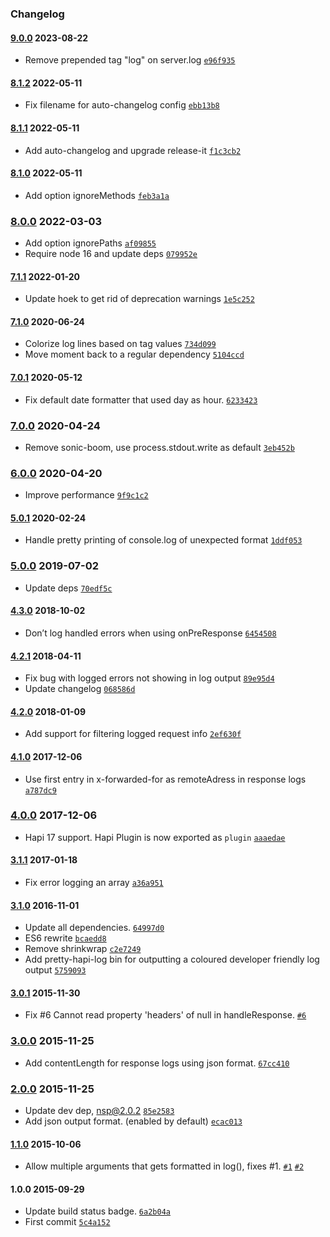 ### Changelog

#### [9.0.0](https://github.com/aptoma/hapi-log/compare/8.1.2...9.0.0) 2023-08-22

- Remove prepended tag "log" on server.log [`e96f935`](https://github.com/aptoma/hapi-log/commit/e96f935720d6cc886391bd0a2583ac0aebe5cb5f)

#### [8.1.2](https://github.com/aptoma/hapi-log/compare/8.1.1...8.1.2) 2022-05-11

- Fix filename for auto-changelog config [`ebb13b8`](https://github.com/aptoma/hapi-log/commit/ebb13b88c11dfaf61b103e69ac381d6cb1425088)

#### [8.1.1](https://github.com/aptoma/hapi-log/compare/8.1.0...8.1.1) 2022-05-11

- Add auto-changelog and upgrade release-it [`f1c3cb2`](https://github.com/aptoma/hapi-log/commit/f1c3cb21196e33e55a5709b6ae2b5df23f70b5e0)

#### [8.1.0](https://github.com/aptoma/hapi-log/compare/8.0.0...8.1.0) 2022-05-11

- Add option ignoreMethods [`feb3a1a`](https://github.com/aptoma/hapi-log/commit/feb3a1a1b1714c2094efa32d94f694c113462d7c)

### [8.0.0](https://github.com/aptoma/hapi-log/compare/7.1.1...8.0.0) 2022-03-03

- Add option ignorePaths [`af09855`](https://github.com/aptoma/hapi-log/commit/af0985531c54c5a27c23df606106e9a20fc4c8f1)
- Require node 16 and update deps [`079952e`](https://github.com/aptoma/hapi-log/commit/079952e04d93db5907ca9df2976080d2b63d2a71)

#### [7.1.1](https://github.com/aptoma/hapi-log/compare/7.1.0...7.1.1) 2022-01-20

- Update hoek to get rid of deprecation warnings [`1e5c252`](https://github.com/aptoma/hapi-log/commit/1e5c252e466a1fcd8a5b02fd45e8d57c78fb0466)

#### [7.1.0](https://github.com/aptoma/hapi-log/compare/7.0.1...7.1.0) 2020-06-24

- Colorize log lines based on tag values [`734d099`](https://github.com/aptoma/hapi-log/commit/734d099b48a1c04036b51a2f9cdbd50e504f2b82)
- Move moment back to a regular dependency [`5104ccd`](https://github.com/aptoma/hapi-log/commit/5104ccdfad3e37cb584dfca99a6124f2f8688d8a)

#### [7.0.1](https://github.com/aptoma/hapi-log/compare/7.0.0...7.0.1) 2020-05-12

- Fix default date formatter that used day as hour. [`6233423`](https://github.com/aptoma/hapi-log/commit/6233423d33e0c5f123935e87d9f802a80939a8b1)

### [7.0.0](https://github.com/aptoma/hapi-log/compare/6.0.0...7.0.0) 2020-04-24

- Remove sonic-boom, use process.stdout.write as default [`3eb452b`](https://github.com/aptoma/hapi-log/commit/3eb452b33b0a5da0f16c36ef8b0038a58f42dfea)

### [6.0.0](https://github.com/aptoma/hapi-log/compare/5.0.1...6.0.0) 2020-04-20

- Improve performance [`9f9c1c2`](https://github.com/aptoma/hapi-log/commit/9f9c1c2a20042299180032afc080fd3c8130ee67)

#### [5.0.1](https://github.com/aptoma/hapi-log/compare/5.0.0...5.0.1) 2020-02-24

- Handle pretty printing of console.log of unexpected format [`1ddf053`](https://github.com/aptoma/hapi-log/commit/1ddf053a3972322d6149420bb62ebbe5df8d3744)

### [5.0.0](https://github.com/aptoma/hapi-log/compare/4.3.0...5.0.0) 2019-07-02

- Update deps [`70edf5c`](https://github.com/aptoma/hapi-log/commit/70edf5c8d9b61e5f1e9236e3025320c5af4e49b5)

#### [4.3.0](https://github.com/aptoma/hapi-log/compare/4.2.1...4.3.0) 2018-10-02

- Don’t log handled errors when using onPreResponse [`6454508`](https://github.com/aptoma/hapi-log/commit/645450815cb2890c87a2be7511e0c7c3e8f7afdc)

#### [4.2.1](https://github.com/aptoma/hapi-log/compare/4.2.0...4.2.1) 2018-04-11

- Fix bug with logged errors not showing in log output [`89e95d4`](https://github.com/aptoma/hapi-log/commit/89e95d4b13841e6d1978d419eddcc8701bf7c0e5)
- Update changelog [`068586d`](https://github.com/aptoma/hapi-log/commit/068586ddad0088222c6dd8246100e4c79f1f99a8)

#### [4.2.0](https://github.com/aptoma/hapi-log/compare/4.1.0...4.2.0) 2018-01-09

- Add support for filtering logged request info [`2ef630f`](https://github.com/aptoma/hapi-log/commit/2ef630ff868bde17a0b9026f04708bd1ba5e7cc9)

#### [4.1.0](https://github.com/aptoma/hapi-log/compare/4.0.0...4.1.0) 2017-12-06

- Use first entry in x-forwarded-for as remoteAdress in response logs [`a787dc9`](https://github.com/aptoma/hapi-log/commit/a787dc992a23c2cedb8c7d5d2964a167e33fe114)

### [4.0.0](https://github.com/aptoma/hapi-log/compare/3.1.1...4.0.0) 2017-12-06

- Hapi 17 support. Hapi Plugin is now exported as `plugin` [`aaaedae`](https://github.com/aptoma/hapi-log/commit/aaaedaef1db0ac725fb7006eee9cf11cc2aeeb75)

#### [3.1.1](https://github.com/aptoma/hapi-log/compare/3.1.0...3.1.1) 2017-01-18

- Fix error logging an array [`a36a951`](https://github.com/aptoma/hapi-log/commit/a36a9518e5185ccbbdecfb9e0670805e9ab0ee69)

#### [3.1.0](https://github.com/aptoma/hapi-log/compare/3.0.1...3.1.0) 2016-11-01

- Update all dependencies. [`64997d0`](https://github.com/aptoma/hapi-log/commit/64997d07b035e9340a4b25d250f00354970d3331)
- ES6 rewrite [`bcaedd8`](https://github.com/aptoma/hapi-log/commit/bcaedd81f4643b796f560f1adba506bf0b71847a)
- Remove shrinkwrap [`c2e7249`](https://github.com/aptoma/hapi-log/commit/c2e7249fe164107efd4022d2c273338d2edac487)
- Add pretty-hapi-log bin for outputting a coloured developer friendly log output [`5759093`](https://github.com/aptoma/hapi-log/commit/5759093df23314a35bb60cb28038f59384c1e6ab)

#### [3.0.1](https://github.com/aptoma/hapi-log/compare/3.0.0...3.0.1) 2015-11-30

- Fix #6 Cannot read property 'headers' of null in handleResponse. [`#6`](https://github.com/aptoma/hapi-log/issues/6)

### [3.0.0](https://github.com/aptoma/hapi-log/compare/2.0.0...3.0.0) 2015-11-25

- Add contentLength for response logs using json format. [`67cc410`](https://github.com/aptoma/hapi-log/commit/67cc410c210aa31cece4eb5229b7f3843c2de488)

### [2.0.0](https://github.com/aptoma/hapi-log/compare/1.1.0...2.0.0) 2015-11-25

- Update dev dep, nsp@2.0.2 [`85e2583`](https://github.com/aptoma/hapi-log/commit/85e2583273dd14ec4c2ba042956196e2490f9dcc)
- Add json output format. (enabled by default) [`ecac013`](https://github.com/aptoma/hapi-log/commit/ecac0132cbeffa961c7ff52a85c588383b21b03e)

#### [1.1.0](https://github.com/aptoma/hapi-log/compare/1.0.0...1.1.0) 2015-10-06

- Allow multiple arguments that gets formatted in log(), fixes #1. [`#1`](https://github.com/aptoma/hapi-log/issues/1) [`#2`](https://github.com/aptoma/hapi-log/issues/2)

#### 1.0.0 2015-09-29

- Update build status badge. [`6a2b04a`](https://github.com/aptoma/hapi-log/commit/6a2b04a3ac8849c53d519d3ac89f970f35d12b27)
- First commit [`5c4a152`](https://github.com/aptoma/hapi-log/commit/5c4a152a617d38a3cf5835b830d1c1d3de575541)
